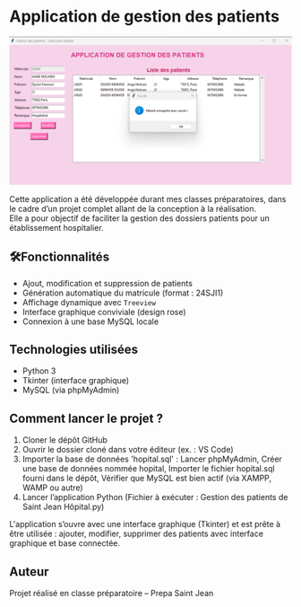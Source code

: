 # Application de gestion des patients

![Aperçu de l'application](Illustration.png)

Cette application a été développée durant mes classes préparatoires, dans le cadre d’un projet complet allant de la conception à la réalisation.  
Elle a pour objectif de faciliter la gestion des dossiers patients pour un établissement hospitalier.

## 🛠Fonctionnalités

- Ajout, modification et suppression de patients
- Génération automatique du matricule (format : 24SJI1)
- Affichage dynamique avec `Treeview`
- Interface graphique conviviale (design rose)
- Connexion à une base MySQL locale

## Technologies utilisées

- Python 3
- Tkinter (interface graphique)
- MySQL (via phpMyAdmin)

## Comment lancer le projet ?

1. Cloner le dépôt GitHub
2. Ouvrir le dossier cloné dans votre éditeur (ex. : VS Code)
3. Importer la base de données 'hopital.sql' : Lancer phpMyAdmin, Créer une base de données nommée hopital, Importer le fichier hopital.sql fourni dans le dépôt, Vérifier que MySQL est bien actif (via XAMPP, WAMP ou autre)
4. Lancer l’application Python (Fichier à exécuter : Gestion des patients de Saint Jean Hôpital.py)

L'application s’ouvre avec une interface graphique (Tkinter) et est prête à être utilisée : ajouter, modifier, supprimer des patients avec interface graphique et base connectée.

## Auteur
Projet réalisé en classe préparatoire – Prepa Saint Jean 
  
